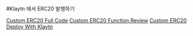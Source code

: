 #Klaytn 에서 ERC20 발행하기

[Custom ERC20 Full Code](https://github.com/JohnsonRyu/CustomERC/blob/master/%EB%A5%98RC20.sol)
[Custom ERC20 Function Review](https://github.com/JohnsonRyu/Example/blob/master/Klaytn%20ERC20/Function-Review.md)
[Custom ERC20 Deploy With Klaytn](https://github.com/JohnsonRyu/Example/blob/master/Klaytn%20ERC20/Deploy-ERC20.md)